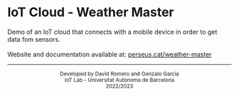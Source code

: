# IoT Cloud - Weather Master
Demo of an IoT cloud that connects with a mobile device in order to get data fom sensors.
<br/><br/>
Website and documentation available at: [perseus.cat/weather-master](https://perseus.cat/weather-master)
___

<div style="text-align: center;">
<small>Developed by David Romero and Gonzalo García</small>
<br/>
<small>IoT Lab - Universitat Autònoma de Barcelona</small>
<br/>
<small>2022/2023</small>
</div>
